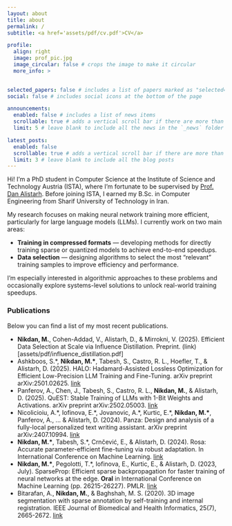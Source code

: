 ```yaml
---
layout: about
title: about
permalink: /
subtitle: <a href='assets/pdf/cv.pdf'>CV</a>

profile:
  align: right
  image: prof_pic.jpg
  image_circular: false # crops the image to make it circular
  more_info: >
    

selected_papers: false # includes a list of papers marked as "selected={true}"
social: false # includes social icons at the bottom of the page

announcements:
  enabled: false # includes a list of news items
  scrollable: true # adds a vertical scroll bar if there are more than 3 news items
  limit: 5 # leave blank to include all the news in the `_news` folder

latest_posts:
  enabled: false
  scrollable: true # adds a vertical scroll bar if there are more than 3 new posts items
  limit: 3 # leave blank to include all the blog posts
---
```


Hi! I’m a PhD student in Computer Science at the Institute of Science and Technology Austria (ISTA), where I’m fortunate to be supervised by [Prof. Dan Alistarh](https://daslab.pages.ista.ac.at/). Before joining ISTA, I earned my B.Sc. in Computer Engineering from Sharif University of Technology in Iran.

My research focuses on making neural network training more efficient, particularly for large language models (LLMs). I currently work on two main areas:

- **Training in compressed formats** — developing methods for directly training sparse or quantized models to achieve end-to-end speedups.
- **Data selection** — designing algorithms to select the most “relevant” training samples to improve efficiency and performance.

I’m especially interested in algorithmic approaches to these problems and occasionally explore systems-level solutions to unlock real-world training speedups.

### Publications

Below you can find a list of my most recent publications.
- **Nikdan, M.**, Cohen-Addad, V., Alistarh, D., & Mirrokni, V. (2025). Efficient Data Selection at Scale via Influence Distillation. Preprint. (link)[assets/pdf/influence_distillation.pdf]
- Ashkboos, S.\*, **Nikdan, M.\***, Tabesh, S., Castro, R. L., Hoefler, T., & Alistarh, D. (2025). HALO: Hadamard-Assisted Lossless Optimization for Efficient Low-Precision LLM Training and Fine-Tuning. arXiv preprint arXiv:2501.02625. [link](https://arxiv.org/pdf/2501.02625)
- Panferov, A., Chen, J., Tabesh, S., Castro, R. L., **Nikdan, M.**, & Alistarh, D. (2025). QuEST: Stable Training of LLMs with 1-Bit Weights and Activations. arXiv preprint arXiv:2502.05003. [link](https://arxiv.org/pdf/2502.05003)
- Nicolicioiu, A.\*, Iofinova, E.\*, Jovanovic, A.\*, Kurtic, E.\*, **Nikdan, M.\***, Panferov, A., ... & Alistarh, D. (2024). Panza: Design and analysis of a fully-local personalized text writing assistant. arXiv preprint arXiv:2407.10994. [link](https://arxiv.org/pdf/2407.10994)
- **Nikdan, M.\***, Tabesh, S.\*, Crnčević, E., & Alistarh, D. (2024). Rosa: Accurate parameter-efficient fine-tuning via robust adaptation. In International Conference on Machine Learning. [link](https://arxiv.org/pdf/2401.04679)
- **Nikdan, M.\***, Pegolotti, T.\*, Iofinova, E., Kurtic, E., & Alistarh, D. (2023, July). SparseProp: Efficient sparse backpropagation for faster training of neural networks at the edge. **Oral** in International Conference on Machine Learning (pp. 26215-26227). PMLR. [link](https://proceedings.mlr.press/v202/nikdan23a/nikdan23a.pdf)
- Bitarafan, A., **Nikdan, M.**, & Baghshah, M. S. (2020). 3D image segmentation with sparse annotation by self-training and internal registration. IEEE Journal of Biomedical and Health Informatics, 25(7), 2665-2672. [link](https://ieeexplore.ieee.org/document/9264631)
